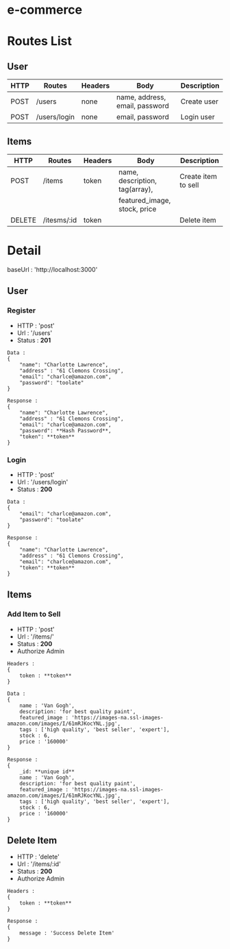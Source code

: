 # e-commerce

# Routes List

## User
| HTTP | Routes        | Headers | Body                           | Description                   | 
| --   | ---------     | ----    | -----                          | -----                         |
| POST | /users        | none    | name, address, email, password | Create user                   |
| POST | /users/login  | none    | email, password                | Login user                    |

## Items
| HTTP   | Routes        | Headers | Body                            | Description                   | 
| --     | ---------     | ----    | -----                           | -----                         |
| POST   | /items        | token   | name, description, tag(array),  | Create item to sell           |
|        |               |         | featured_image, stock, price    |                               |
| DELETE | /itesms/:id   | token   |                                 | Delete item                   |


# Detail
baseUrl : 'http://localhost:3000'
## User
### Register
- HTTP : 'post'
- Url : '/users'
- Status : **201**
```
Data : 
{
    "name": "Charlotte Lawrence",
    "address" : "61 Clemons Crossing",
    "email": "charlce@amazon.com",
    "password": "toolate"
}
```
```
Response : 
{
    "name": "Charlotte Lawrence",
    "address" : "61 Clemons Crossing",
    "email": "charlce@amazon.com",
    "password": **Hash Password**,
    "token": **token**
}
```
### Login 
- HTTP : 'post'
- Url : '/users/login'
- Status : **200**
```
Data : 
{
    "email": "charlce@amazon.com",
    "password": "toolate"
}
```
```
Response : 
{
    "name": "Charlotte Lawrence",
    "address" : "61 Clemons Crossing",
    "email": "charlce@amazon.com",
    "token": **token**
}
```

## Items
### Add Item to Sell
- HTTP : 'post'
- Url : '/items/'
- Status : **200**
- Authorize Admin
```
Headers : 
{
    token : **token**
}
```
```
Data : 
{
    name : 'Van Gogh',
    description: 'for best quality paint',
    featured_image : 'https://images-na.ssl-images-amazon.com/images/I/61mRJKocYNL.jpg',
    tags : ['high quality', 'best seller', 'expert'],
    stock : 6,
    price : '160000'
}
```
```
Response : 
{
    _id: **unique id**
    name : 'Van Gogh',
    description: 'for best quality paint',
    featured_image : 'https://images-na.ssl-images-amazon.com/images/I/61mRJKocYNL.jpg',
    tags : ['high quality', 'best seller', 'expert'],
    stock : 6,
    price : '160000'
}
```

## Delete Item 
- HTTP : 'delete'
- Url : '/items/:id'
- Status : **200**
- Authorize Admin
```
Headers : 
{
    token : **token**
}
```
```
Response : 
{
    message : 'Success Delete Item'
}
```